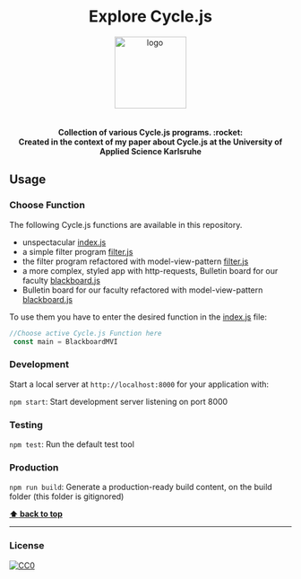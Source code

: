 <h1 align="center">Explore Cycle.js</h1>


<div align="center">
  <img alt="logo" src="https://raw.githubusercontent.com/cyclejs/cyclejs/master/logo.png" width="128">
</div>
<div align="center">
<br/>
<br/>
  <strong>Collection of various Cycle.js programs. :rocket: <br/>
          Created in the context of my paper about Cycle.js at the University of Applied Science Karlsruhe
</strong>
</div>


## Usage

### Choose Function

The following Cycle.js functions are available in this repository.

* unspectacular [index.js](explore-cyclejs/src/helloWorld/helloWorld.js)
* a simple filter program [filter.js](explore-cyclejs/src/filter/filter.js)
* the filter program refactored with model-view-pattern [filter.js](explore-cyclejs/src/filterMVI/filterMVI.js)
* a more complex, styled app with http-requests, Bulletin board for our faculty [blackboard.js](explore-cyclejs/src/blackboard/blackboard.js)
* Bulletin board for our faculty refactored with model-view-pattern [blackboard.js](explore-cyclejs/src/blackboardMVI/blackboardMVI.js)

To use them you have to enter the desired function in the [index.js](src/index.js) file:

```javascript
//Choose active Cycle.js Function here
 const main = BlackboardMVI
```


### Development

Start a local server at `http://localhost:8000` for your application with:

`npm start`: Start development server listening on port 8000

### Testing

`npm test`: Run the default test tool

### Production
`npm run build`: Generate a production-ready build content, on the build folder (this folder is gitignored)

**[:arrow_up: back to top](#usage)**

---
### License
[![CC0](http://i.creativecommons.org/p/zero/1.0/88x31.png)](http://creativecommons.org/publicdomain/zero/1.0/)
